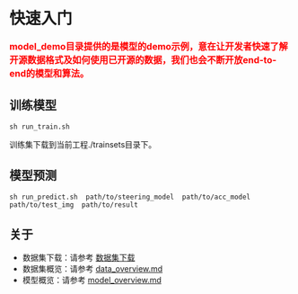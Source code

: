 # 快速入门
**<font color=##FF0000 size=3>model_demo目录提供的是模型的demo示例，意在让开发者快速了解开源数据格式及如何使用已开源的数据，我们也会不断开放end-to-end的模型和算法。</font>**
## 训练模型
	sh run_train.sh
训练集下载到当前工程./trainsets目录下。
## 模型预测
	sh run_predict.sh  path/to/steering_model  path/to/acc_model  path/to/test_img  path/to/result

## 关于
* 数据集下载：请参考 [数据集下载](https://console.bce.baidu.com/apollo/task/download#/apollo/home)
* 数据集概览：请参考 [data_overview.md](https://github.com/ApolloAuto/apollo/blob/master/modules/e2e/model/data_overview.md)
* 模型概览：请参考 [model_overview.md](https://github.com/ApolloAuto/apollo/blob/master/modules/e2e/model/model_overview.md)